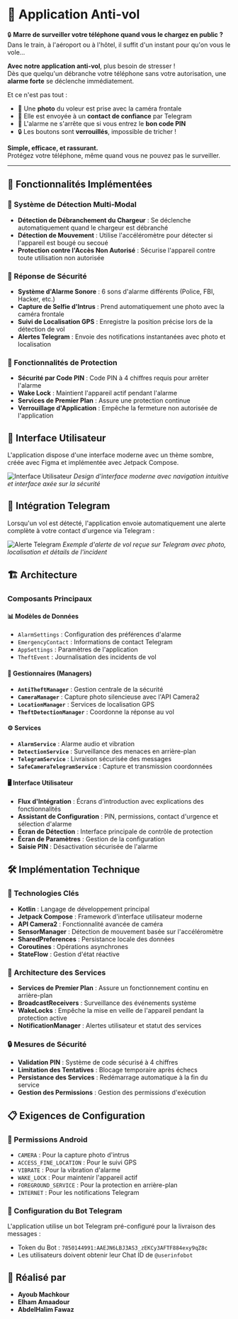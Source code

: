 # 📱 Application Anti-vol 

🔒 **Marre de surveiller votre téléphone quand vous le chargez en public ?**  
Dans le train, à l'aéroport ou à l'hôtel, il suffit d'un instant pour qu'on vous le vole...

**Avec notre application anti-vol**, plus besoin de stresser !  
Dès que quelqu'un débranche votre téléphone sans votre autorisation, une **alarme forte** se déclenche immédiatement.

Et ce n'est pas tout :
- 📸 Une **photo** du voleur est prise avec la caméra frontale  
- 💬 Elle est envoyée à un **contact de confiance** par Telegram
- 🔐 L'alarme ne s'arrête que si vous entrez le **bon code PIN**  
- 🔒 Les boutons sont **verrouillés**, impossible de tricher !

**Simple, efficace, et rassurant.**  
Protégez votre téléphone, même quand vous ne pouvez pas le surveiller.

---

## 🎯 Fonctionnalités Implémentées

### 🔔 Système de Détection Multi-Modal
- **Détection de Débranchement du Chargeur** : Se déclenche automatiquement quand le chargeur est débranché
- **Détection de Mouvement** : Utilise l'accéléromètre pour détecter si l'appareil est bougé ou secoué
- **Protection contre l'Accès Non Autorisé** : Sécurise l'appareil contre toute utilisation non autorisée

### 🚨 Réponse de Sécurité
- **Système d'Alarme Sonore** : 6 sons d'alarme différents (Police, FBI, Hacker, etc.)
- **Capture de Selfie d'Intrus** : Prend automatiquement une photo avec la caméra frontale
- **Suivi de Localisation GPS** : Enregistre la position précise lors de la détection de vol
- **Alertes Telegram** : Envoie des notifications instantanées avec photo et localisation

### 🔐 Fonctionnalités de Protection
- **Sécurité par Code PIN** : Code PIN à 4 chiffres requis pour arrêter l'alarme
- **Wake Lock** : Maintient l'appareil actif pendant l'alarme
- **Services de Premier Plan** : Assure une protection continue
- **Verrouillage d'Application** : Empêche la fermeture non autorisée de l'application

## 🎨 Interface Utilisateur

L'application dispose d'une interface moderne avec un thème sombre, créée avec Figma et implémentée avec Jetpack Compose.

![Interface Utilisateur](UI.png)
*Design d'interface moderne avec navigation intuitive et interface axée sur la sécurité*

## 📲 Intégration Telegram

Lorsqu'un vol est détecté, l'application envoie automatiquement une alerte complète à votre contact d'urgence via Telegram :

![Alerte Telegram](telegram.jpg)
*Exemple d'alerte de vol reçue sur Telegram avec photo, localisation et détails de l'incident*

## 🏗️ Architecture

### Composants Principaux

#### 📊 Modèles de Données
- `AlarmSettings` : Configuration des préférences d'alarme
- `EmergencyContact` : Informations de contact Telegram
- `AppSettings` : Paramètres de l'application
- `TheftEvent` : Journalisation des incidents de vol

#### 🎯 Gestionnaires (Managers)
- **`AntiTheftManager`** : Gestion centrale de la sécurité
- **`CameraManager`** : Capture photo silencieuse avec l'API Camera2
- **`LocationManager`** : Services de localisation GPS
- **`TheftDetectionManager`** : Coordonne la réponse au vol

#### ⚙️ Services
- **`AlarmService`** : Alarme audio et vibration
- **`DetectionService`** : Surveillance des menaces en arrière-plan
- **`TelegramService`** : Livraison sécurisée des messages
- **`SafeCameraTelegramService`** : Capture et transmission coordonnées

#### 🖥️ Interface Utilisateur
- **Flux d'Intégration** : Écrans d'introduction avec explications des fonctionnalités
- **Assistant de Configuration** : PIN, permissions, contact d'urgence et sélection d'alarme
- **Écran de Détection** : Interface principale de contrôle de protection
- **Écran de Paramètres** : Gestion de la configuration
- **Saisie PIN** : Désactivation sécurisée de l'alarme

## 🛠️ Implémentation Technique

### 🔧 Technologies Clés
- **Kotlin** : Langage de développement principal
- **Jetpack Compose** : Framework d'interface utilisateur moderne
- **API Camera2** : Fonctionnalité avancée de caméra
- **SensorManager** : Détection de mouvement basée sur l'accéléromètre
- **SharedPreferences** : Persistance locale des données
- **Coroutines** : Opérations asynchrones
- **StateFlow** : Gestion d'état réactive

### 📡 Architecture des Services
- **Services de Premier Plan** : Assure un fonctionnement continu en arrière-plan
- **BroadcastReceivers** : Surveillance des événements système
- **WakeLocks** : Empêche la mise en veille de l'appareil pendant la protection active
- **NotificationManager** : Alertes utilisateur et statut des services

### 🔒 Mesures de Sécurité
- **Validation PIN** : Système de code sécurisé à 4 chiffres
- **Limitation des Tentatives** : Blocage temporaire après échecs
- **Persistance des Services** : Redémarrage automatique à la fin du service
- **Gestion des Permissions** : Gestion des permissions d'exécution

## 📋 Exigences de Configuration

### 🎯 Permissions Android
- `CAMERA` : Pour la capture photo d'intrus
- `ACCESS_FINE_LOCATION` : Pour le suivi GPS
- `VIBRATE` : Pour la vibration d'alarme
- `WAKE_LOCK` : Pour maintenir l'appareil actif
- `FOREGROUND_SERVICE` : Pour la protection en arrière-plan
- `INTERNET` : Pour les notifications Telegram

### 🤖 Configuration du Bot Telegram
L'application utilise un bot Telegram pré-configuré pour la livraison des messages :
- Token du Bot : `7850144991:AAEJN6LBJ3AS3_zEKCy3AFTF884exy9qZ8c`
- Les utilisateurs doivent obtenir leur Chat ID de `@userinfobot`

## 👥 Réalisé par
- **Ayoub Machkour**
- **Elham Amaadour**
- **AbdelHalim Fawaz**

